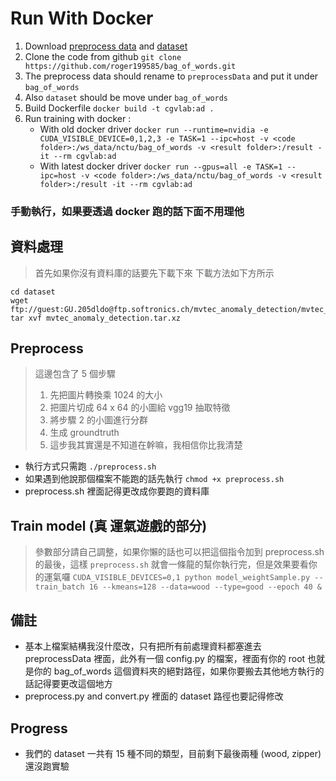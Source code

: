 # Run With Docker 

1. Download [preprocess data](https://drive.google.com/file/d/1omH4LxKuxPlq2sDxKt_VjPSu0qP8yjir/view?usp=sharing) and [dataset](https://drive.google.com/file/d/1J752eYmySgCPJJ7HHAMy8KC9vkN_cxoa/view?usp=sharing)
2. Clone the code from github `git clone https://github.com/roger199585/bag_of_words.git`
3. The preprocess data should rename to `preprocessData` and put it under `bag_of_words`
4. Also `dataset` should be move under `bag_of_words`
5. Build Dockerfile `docker build -t cgvlab:ad .`
6. Run training with docker :
    - With old docker driver `docker run --runtime=nvidia -e CUDA_VISIBLE_DEVICE=0,1,2,3 -e TASK=1 --ipc=host -v <code folder>:/ws_data/nctu/bag_of_words -v <result folder>:/result -it --rm cgvlab:ad`
    - With latest docker driver `docker run --gpus=all -e TASK=1 --ipc=host -v <code folder>:/ws_data/nctu/bag_of_words -v <result folder>:/result -it --rm cgvlab:ad`



### 手動執行，如果要透過 docker 跑的話下面不用理他
## 資料處理
> 首先如果你沒有資料庫的話要先下載下來
> 下載方法如下方所示
```
cd dataset
wget ftp://guest:GU.205dldo@ftp.softronics.ch/mvtec_anomaly_detection/mvtec_anomaly_detection.tar.xz
tar xvf mvtec_anomaly_detection.tar.xz
```

## Preprocess
> 這邊包含了 5 個步驟
> 1. 先把圖片轉換乘 1024 的大小
> 2. 把圖片切成 64 x 64 的小圖給 vgg19 抽取特徵
> 3. 將步驟 2 的小圖進行分群
> 4. 生成 groundtruth
> 5. 這步我其實還是不知道在幹嘛，我相信你比我清楚
- 執行方式只需跑 `./preprocess.sh`
- 如果遇到他說那個檔案不能跑的話先執行 `chmod +x preprocess.sh`
- preprocess.sh 裡面記得更改成你要跑的資料庫

## Train model (真 運氣遊戲的部分)
> 參數部分請自己調整，如果你懶的話也可以把這個指令加到 preprocess.sh 的最後，這樣 `preprocess.sh` 就會一條龍的幫你執行完，但是效果要看你的運氣囉
`CUDA_VISIBLE_DEVICES=0,1 python model_weightSample.py --train_batch 16 --kmeans=128 --data=wood --type=good --epoch 40 &`

## 備註
- 基本上檔案結構我沒什麼改，只有把所有前處理資料都塞進去 preprocessData 裡面，此外有一個 config.py 的檔案，裡面有你的 root 也就是你的 bag_of_words 這個資料夾的絕對路徑，如果你要搬去其他地方執行的話記得要更改這個地方 
- preprocess.py and convert.py 裡面的 dataset 路徑也要記得修改

## Progress
- 我們的 dataset 一共有 15 種不同的類型，目前剩下最後兩種 (wood, zipper) 還沒跑實驗